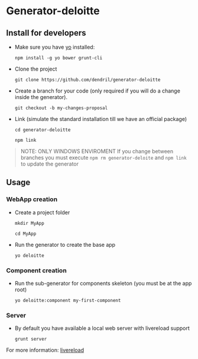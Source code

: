 # Generator-deloitte

## Install for developers

- Make sure you have [yo](https://github.com/yeoman/yo) installed:

    `npm install -g yo bower grunt-cli`

- Clone the project

    `git clone https://github.com/dendril/generator-deloitte`

- Create a branch for your code (only required if you will do a change inside
  the generator).

    `git checkout -b my-changes-proposal`

- Link (simulate the standard installation till we have an official package)

    `cd generator-deloitte`

    `npm link`

> NOTE: ONLY WINDOWS ENVIROMENT If you change between branches you must execute
  `npm rm generator-deloite` and `npm link` to update the generator

## Usage

### WebApp creation

- Create a project folder

    `mkdir MyApp`

    `cd MyApp`

- Run the generator to create the base app

    `yo deloitte`

### Component creation

- Run the sub-generator for components skeleton (you must be at the app root)

    `yo deloitte:component my-first-component`

### Server

- By default you have available a local web server with livereload support

    `grunt server`

For more information: [livereload](app/templates/docs/0006-livereload.md)

